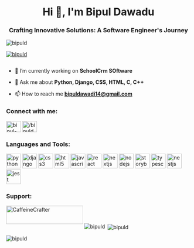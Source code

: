<h1 align="center">Hi 👋, I'm Bipul Dawadu</h1>
<h3 align="center">Crafting Innovative Solutions: A Software Engineer's Journey</h3>

<p align="left"> <img src="https://komarev.com/ghpvc/?username=bipuld&label=Profile%20views&color=0e75b6&style=flat" alt="bipuld" /> </p>

<p align="left"> <a href="https://github.com/ryo-ma/github-profile-trophy"><img src="https://github-profile-trophy.vercel.app/?username=bipuld" alt="bipuld" /></a> </p>

<p align="left"> <a href="https://twitter.com/" target="blank"><img src="https://img.shields.io/twitter/follow/?logo=twitter&style=for-the-badge" alt="" /></a> </p>

- 🔭 I’m currently working on **SchoolCrm SOftware**

- 💬 Ask me about **Python, Django, CSS, HTML, C, C++**

- 📫 How to reach me **bipuldawadi14@gmail.com**

<h3 align="left">Connect with me:</h3>
<p align="left">
<a href="https://linkedin.com/in/bipul-dawadi-60a799260" target="blank"><img align="center" src="https://raw.githubusercontent.com/rahuldkjain/github-profile-readme-generator/master/src/images/icons/Social/linked-in-alt.svg" alt="bipul-dawadi-60a799260" height="30" width="40" /></a>
<a href="https://www.leetcode.com//bipuldawadi/" target="blank"><img align="center" src="https://raw.githubusercontent.com/rahuldkjain/github-profile-readme-generator/master/src/images/icons/Social/leet-code.svg" alt="/bipuldawadi/" height="30" width="40" /></a>
</p>

<h3 align="left">Languages and Tools:</h3>
<p align="left"> <img src="https://cdn.jsdelivr.net/gh/devicons/devicon/icons/python/python-original.svg" alt="python" width="40" height="40"/> <img src="https://cdn.jsdelivr.net/gh/devicons/devicon/icons/django/django-original.svg" alt="django" width="40" height="40"/> <img src="https://cdn.jsdelivr.net/gh/devicons/devicon/icons/css3/css3-original.svg" alt="css3" width="40" height="40"/> <img src="https://cdn.jsdelivr.net/gh/devicons/devicon/icons/html5/html5-original.svg" alt="html5" width="40" height="40"/> <img src="https://cdn.jsdelivr.net/gh/devicons/devicon/icons/javascript/javascript-original.svg" alt="javascript" width="40" height="40"/> <img src="https://cdn.jsdelivr.net/gh/devicons/devicon/icons/react/react-original.svg" alt="react" width="40" height="40"/> <img src="https://cdn.jsdelivr.net/gh/devicons/devicon/icons/nextjs/nextjs-original.svg" alt="nextjs" width="40" height="40"/> <img src="https://cdn.jsdelivr.net/gh/devicons/devicon/icons/nodejs/nodejs-original.svg" alt="nodejs" width="40" height="40"/> <img src="https://cdn.jsdelivr.net/gh/devicons/devicon/icons/storybook/storybook-original.svg" alt="storybook" width="40" height="40"/> <img src="https://cdn.jsdelivr.net/gh/devicons/devicon/icons/typescript/typescript-original.svg" alt="typescript" width="40" height="40"/> <img src="https://cdn.jsdelivr.net/gh/devicons/devicon/icons/nestjs/nestjs-plain.svg" alt="nestjs" width="40" height="40"/> <img src="https://cdn.jsdelivr.net/gh/devicons/devicon/icons/jest/jest-plain.svg" alt="jest" width="40" height="40"/> </p>

<h3 align="left">Support:</h3>
<p><a href="https://www.buymeacoffee.com/CaffeineCrafter"> <img align="left" src="https://cdn.buymeacoffee.com/buttons/v2/default-yellow.png" height="50" width="210" alt="CaffeineCrafter" /></a></p><br><br>

<p><img align="left" src="https://github-readme-stats.vercel.app/api/top-langs?username=bipuld&show_icons=true&locale=en&layout=compact" alt="bipuld" /></p>

<p>&nbsp;<img align="center" src="https://github-readme-stats.vercel.app/api?username=bipuld&show_icons=true&locale=en" alt="bipuld" /></p>

<p><img align="center" src="https://github-readme-streak-stats.herokuapp.com/?user=bipuld&" alt="bipuld" /></p>


